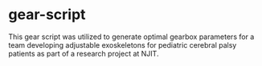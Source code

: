 # gear-script
This gear script was utilized to generate optimal gearbox parameters for a team developing adjustable exoskeletons for pediatric cerebral palsy patients as part of a research project at NJIT.
